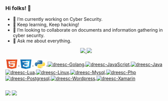 ### Hi folks! 👋

- 🔭 I’m currently working on Cyber Security.
- 🌱 Keep learning, Keep hacking!
- 👯 I’m looking to collaborate on documents and information gathering in cyber security.
- 💬 Ask me about everything.


<div align="center">
  <a href="https://github.com/dreesc">
  <img height="180em" src="https://github-readme-stats.vercel.app/api?username=dreesc&show_icons=true&theme=dark&include_all_commits=true&count_private=true"/>
  <img height="180em" src="https://github-readme-stats.vercel.app/api/top-langs/?username=dreesc&layout=compact&langs_count=7&theme=dracula"/>
</div>
  
<div style="display: inline_block"><br>
  <img align="center" alt="dreesc-HTML" height="30" width="40" src="https://raw.githubusercontent.com/devicons/devicon/master/icons/html5/html5-original.svg">
  <img align="center" alt="dreesc-CSS" height="30" width="40" src="https://raw.githubusercontent.com/devicons/devicon/master/icons/css3/css3-original.svg">
  <img align="center" alt="dreesc-Python" height="30" width="40" src="https://raw.githubusercontent.com/devicons/devicon/master/icons/python/python-original.svg">
  <img align="center" alt="dreesc-Golang" height="30" width="40" src="https://cdn.jsdelivr.net/gh/devicons/devicon/icons/go/go-original.svg">
  <img align="center" alt="dreesc-JavaScript" height="30" width="40" src="https://cdn.jsdelivr.net/gh/devicons/devicon/icons/javascript/javascript-original.svg">
  <img align="center" alt="dreesc-Java" height="30" width="40" src="https://cdn.jsdelivr.net/gh/devicons/devicon/icons/java/java-original.svg">
  <img align="center" alt="dreesc-Lua" height="30" width="40" src="https://cdn.jsdelivr.net/gh/devicons/devicon/icons/lua/lua-original.svg">
  <img align="center" alt="dreesc-Linux" height="30" width="40" src="https://cdn.jsdelivr.net/gh/devicons/devicon/icons/linux/linux-original.svg">
  <img align="center" alt="dreesc-Mysql" height="30" width="40" src="https://cdn.jsdelivr.net/gh/devicons/devicon/icons/mysql/mysql-original.svg">
  <img align="center" alt="dreesc-Php" height="30" width="40" src="https://cdn.jsdelivr.net/gh/devicons/devicon/icons/php/php-original.svg">
  <img align="center" alt="dreesc-Postgresql" height="30" width="40" src="https://cdn.jsdelivr.net/gh/devicons/devicon/icons/postgresql/postgresql-original.svg">
  <img align="center" alt="dreesc-Wordpress" height="30" width="40" src="https://cdn.jsdelivr.net/gh/devicons/devicon/icons/wordpress/wordpress-original.svg">
  <img align="center" alt="dreesc-Xamarin" height="30" width="40" src="https://cdn.jsdelivr.net/gh/devicons/devicon/icons/xamarin/xamarin-original.svg">
</div>
  
 ##
  
<div>
  <a href="https://www.instagram.com/dree_sc/" target="_blank"><img src="https://img.shields.io/badge/-Instagram-%23E4405F?style=for-the-badge&logo=instagram&logoColor=white" target="_blank"></a>
  <a href="https://www.linkedin.com/in/andre-schafer/" target="_blank"><img src="https://img.shields.io/badge/-LinkedIn-%230077B5?style=for-the-badge&logo=linkedin&logoColor=white" target="_blank"></a>    
</div> 
  
  
